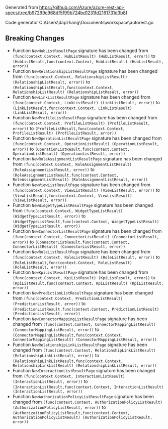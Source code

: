 
Generated from https://github.com/Azure/azure-rest-api-specs/tree/b97299c968df5f99b724bd1231fd2161731d3b8f

Code generator C:\Users\dapzhang\Documents\workspace\autorest.go

## Breaking Changes

- Function `NewHubListResultPage` signature has been changed from `(func(context.Context, HubListResult) (HubListResult, error))` to `(HubListResult,func(context.Context, HubListResult) (HubListResult, error))`
- Function `NewRelationshipListResultPage` signature has been changed from `(func(context.Context, RelationshipListResult) (RelationshipListResult, error))` to `(RelationshipListResult,func(context.Context, RelationshipListResult) (RelationshipListResult, error))`
- Function `NewLinkListResultPage` signature has been changed from `(func(context.Context, LinkListResult) (LinkListResult, error))` to `(LinkListResult,func(context.Context, LinkListResult) (LinkListResult, error))`
- Function `NewProfileListResultPage` signature has been changed from `(func(context.Context, ProfileListResult) (ProfileListResult, error))` to `(ProfileListResult,func(context.Context, ProfileListResult) (ProfileListResult, error))`
- Function `NewOperationListResultPage` signature has been changed from `(func(context.Context, OperationListResult) (OperationListResult, error))` to `(OperationListResult,func(context.Context, OperationListResult) (OperationListResult, error))`
- Function `NewRoleAssignmentListResultPage` signature has been changed from `(func(context.Context, RoleAssignmentListResult) (RoleAssignmentListResult, error))` to `(RoleAssignmentListResult,func(context.Context, RoleAssignmentListResult) (RoleAssignmentListResult, error))`
- Function `NewViewListResultPage` signature has been changed from `(func(context.Context, ViewListResult) (ViewListResult, error))` to `(ViewListResult,func(context.Context, ViewListResult) (ViewListResult, error))`
- Function `NewWidgetTypeListResultPage` signature has been changed from `(func(context.Context, WidgetTypeListResult) (WidgetTypeListResult, error))` to `(WidgetTypeListResult,func(context.Context, WidgetTypeListResult) (WidgetTypeListResult, error))`
- Function `NewConnectorListResultPage` signature has been changed from `(func(context.Context, ConnectorListResult) (ConnectorListResult, error))` to `(ConnectorListResult,func(context.Context, ConnectorListResult) (ConnectorListResult, error))`
- Function `NewRoleListResultPage` signature has been changed from `(func(context.Context, RoleListResult) (RoleListResult, error))` to `(RoleListResult,func(context.Context, RoleListResult) (RoleListResult, error))`
- Function `NewKpiListResultPage` signature has been changed from `(func(context.Context, KpiListResult) (KpiListResult, error))` to `(KpiListResult,func(context.Context, KpiListResult) (KpiListResult, error))`
- Function `NewPredictionListResultPage` signature has been changed from `(func(context.Context, PredictionListResult) (PredictionListResult, error))` to `(PredictionListResult,func(context.Context, PredictionListResult) (PredictionListResult, error))`
- Function `NewConnectorMappingListResultPage` signature has been changed from `(func(context.Context, ConnectorMappingListResult) (ConnectorMappingListResult, error))` to `(ConnectorMappingListResult,func(context.Context, ConnectorMappingListResult) (ConnectorMappingListResult, error))`
- Function `NewRelationshipLinkListResultPage` signature has been changed from `(func(context.Context, RelationshipLinkListResult) (RelationshipLinkListResult, error))` to `(RelationshipLinkListResult,func(context.Context, RelationshipLinkListResult) (RelationshipLinkListResult, error))`
- Function `NewInteractionListResultPage` signature has been changed from `(func(context.Context, InteractionListResult) (InteractionListResult, error))` to `(InteractionListResult,func(context.Context, InteractionListResult) (InteractionListResult, error))`
- Function `NewAuthorizationPolicyListResultPage` signature has been changed from `(func(context.Context, AuthorizationPolicyListResult) (AuthorizationPolicyListResult, error))` to `(AuthorizationPolicyListResult,func(context.Context, AuthorizationPolicyListResult) (AuthorizationPolicyListResult, error))`

